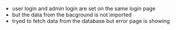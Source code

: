 - user login and admin login are set on the same login page 
- but the data from the bacground is not imported
- tryed to fetch data from the database but error page is showing
